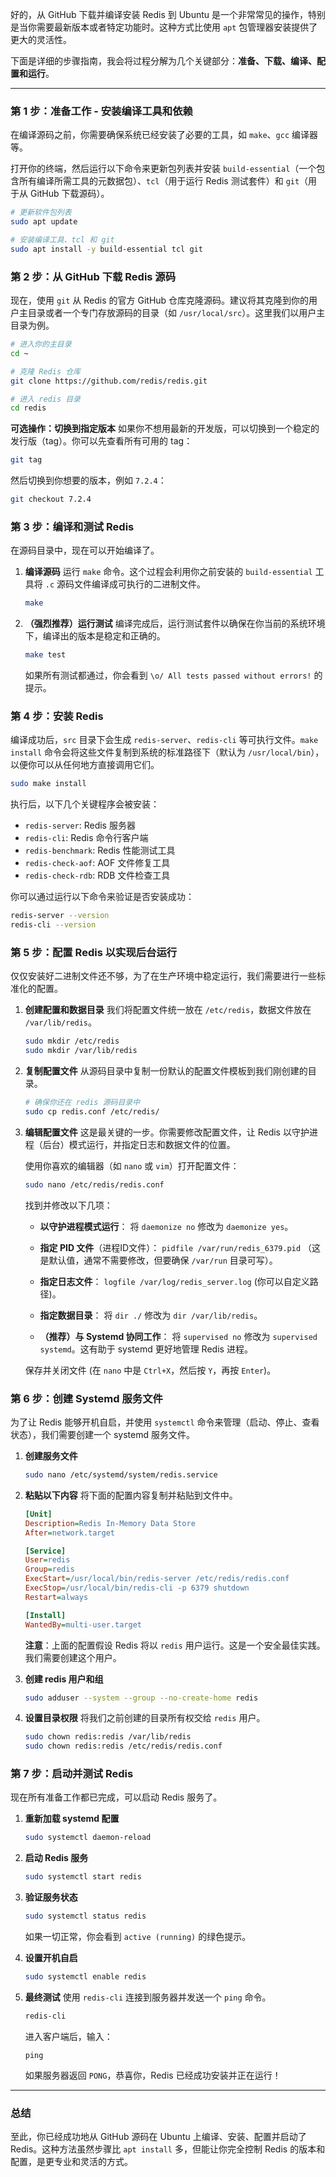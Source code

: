 好的，从 GitHub 下载并编译安装 Redis 到 Ubuntu 是一个非常常见的操作，特别是当你需要最新版本或者特定功能时。这种方式比使用 `apt` 包管理器安装提供了更大的灵活性。

下面是详细的步骤指南，我会将过程分解为几个关键部分：**准备、下载、编译、配置和运行**。

---

### 第 1 步：准备工作 - 安装编译工具和依赖

在编译源码之前，你需要确保系统已经安装了必要的工具，如 `make`、`gcc` 编译器等。

打开你的终端，然后运行以下命令来更新包列表并安装 `build-essential`（一个包含所有编译所需工具的元数据包）、`tcl`（用于运行 Redis 测试套件）和 `git`（用于从 GitHub 下载源码）。

```bash
# 更新软件包列表
sudo apt update

# 安装编译工具、tcl 和 git
sudo apt install -y build-essential tcl git
```

### 第 2 步：从 GitHub 下载 Redis 源码

现在，使用 `git` 从 Redis 的官方 GitHub 仓库克隆源码。建议将其克隆到你的用户主目录或者一个专门存放源码的目录（如 `/usr/local/src`）。这里我们以用户主目录为例。

```bash
# 进入你的主目录
cd ~

# 克隆 Redis 仓库
git clone https://github.com/redis/redis.git

# 进入 redis 目录
cd redis
```

**可选操作：切换到指定版本**
如果你不想用最新的开发版，可以切换到一个稳定的发行版（tag）。你可以先查看所有可用的 tag：

```bash
git tag
```

然后切换到你想要的版本，例如 `7.2.4`：

```bash
git checkout 7.2.4
```

### 第 3 步：编译和测试 Redis

在源码目录中，现在可以开始编译了。

1.  **编译源码**
    运行 `make` 命令。这个过程会利用你之前安装的 `build-essential` 工具将 `.c` 源码文件编译成可执行的二进制文件。

    ```bash
    make
    ```

2.  **（强烈推荐）运行测试**
    编译完成后，运行测试套件以确保在你当前的系统环境下，编译出的版本是稳定和正确的。

    ```bash
    make test
    ```
    如果所有测试都通过，你会看到 `\o/ All tests passed without errors!` 的提示。

### 第 4 步：安装 Redis

编译成功后，`src` 目录下会生成 `redis-server`、`redis-cli` 等可执行文件。`make install` 命令会将这些文件复制到系统的标准路径下（默认为 `/usr/local/bin`），以便你可以从任何地方直接调用它们。

```bash
sudo make install
```

执行后，以下几个关键程序会被安装：
*   `redis-server`: Redis 服务器
*   `redis-cli`: Redis 命令行客户端
*   `redis-benchmark`: Redis 性能测试工具
*   `redis-check-aof`: AOF 文件修复工具
*   `redis-check-rdb`: RDB 文件检查工具

你可以通过运行以下命令来验证是否安装成功：
```bash
redis-server --version
redis-cli --version
```

### 第 5 步：配置 Redis 以实现后台运行

仅仅安装好二进制文件还不够，为了在生产环境中稳定运行，我们需要进行一些标准化的配置。

1.  **创建配置和数据目录**
    我们将配置文件统一放在 `/etc/redis`，数据文件放在 `/var/lib/redis`。

    ```bash
    sudo mkdir /etc/redis
    sudo mkdir /var/lib/redis
    ```

2.  **复制配置文件**
    从源码目录中复制一份默认的配置文件模板到我们刚创建的目录。

    ```bash
    # 确保你还在 redis 源码目录中
    sudo cp redis.conf /etc/redis/
    ```

3.  **编辑配置文件**
    这是最关键的一步。你需要修改配置文件，让 Redis 以守护进程（后台）模式运行，并指定日志和数据文件的位置。

    使用你喜欢的编辑器（如 `nano` 或 `vim`）打开配置文件：
    ```bash
    sudo nano /etc/redis/redis.conf
    ```

    找到并修改以下几项：
    *   **以守护进程模式运行**：
        将 `daemonize no` 修改为 `daemonize yes`。

    *   **指定 PID 文件**（进程ID文件）：
        `pidfile /var/run/redis_6379.pid` （这是默认值，通常不需要修改，但要确保 `/var/run` 目录可写）。

    *   **指定日志文件**：
        `logfile /var/log/redis_server.log` (你可以自定义路径)。

    *   **指定数据目录**：
        将 `dir ./` 修改为 `dir /var/lib/redis`。

    *   **（推荐）与 Systemd 协同工作**：
        将 `supervised no` 修改为 `supervised systemd`。这有助于 systemd 更好地管理 Redis 进程。

    保存并关闭文件 (在 `nano` 中是 `Ctrl+X`，然后按 `Y`，再按 `Enter`)。

### 第 6 步：创建 Systemd 服务文件

为了让 Redis 能够开机自启，并使用 `systemctl` 命令来管理（启动、停止、查看状态），我们需要创建一个 systemd 服务文件。

1.  **创建服务文件**

    ```bash
    sudo nano /etc/systemd/system/redis.service
    ```

2.  **粘贴以下内容**
    将下面的配置内容复制并粘贴到文件中。

    ```ini
    [Unit]
    Description=Redis In-Memory Data Store
    After=network.target

    [Service]
    User=redis
    Group=redis
    ExecStart=/usr/local/bin/redis-server /etc/redis/redis.conf
    ExecStop=/usr/local/bin/redis-cli -p 6379 shutdown
    Restart=always

    [Install]
    WantedBy=multi-user.target
    ```

    **注意**：上面的配置假设 Redis 将以 `redis` 用户运行。这是一个安全最佳实践。我们需要创建这个用户。

3.  **创建 redis 用户和组**

    ```bash
    sudo adduser --system --group --no-create-home redis
    ```

4.  **设置目录权限**
    将我们之前创建的目录所有权交给 `redis` 用户。

    ```bash
    sudo chown redis:redis /var/lib/redis
    sudo chown redis:redis /etc/redis/redis.conf
    ```

### 第 7 步：启动并测试 Redis

现在所有准备工作都已完成，可以启动 Redis 服务了。

1.  **重新加载 systemd 配置**

    ```bash
    sudo systemctl daemon-reload
    ```

2.  **启动 Redis 服务**

    ```bash
    sudo systemctl start redis
    ```

3.  **验证服务状态**

    ```bash
    sudo systemctl status redis
    ```
    如果一切正常，你会看到 `active (running)` 的绿色提示。

4.  **设置开机自启**

    ```bash
    sudo systemctl enable redis
    ```

5.  **最终测试**
    使用 `redis-cli` 连接到服务器并发送一个 `ping` 命令。

    ```bash
    redis-cli
    ```
    进入客户端后，输入：
    ```
    ping
    ```
    如果服务器返回 `PONG`，恭喜你，Redis 已经成功安装并正在运行！

---

### 总结

至此，你已经成功地从 GitHub 源码在 Ubuntu 上编译、安装、配置并启动了 Redis。这种方法虽然步骤比 `apt install` 多，但能让你完全控制 Redis 的版本和配置，是更专业和灵活的方式。